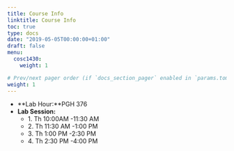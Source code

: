 ```yaml
---
title: Course Info
linktitle: Course Info
toc: true
type: docs
date: "2019-05-05T00:00:00+01:00"
draft: false
menu:
  cosc1430:
    weight: 1

# Prev/next pager order (if `docs_section_pager` enabled in `params.toml`)
weight: 1
---
```


*   **Lab Hour:**PGH 376
*   **Lab Session:**
    *   1\. Th 10:00AM -11:30 AM
    *   2\. Th 11:30 AM -1:00 PM
    *   3\. Th 1:00 PM -2:30 PM
    *   4\. Th 2:30 PM -4:00 PM